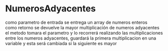 # NumerosAdyacentes
como parametro de entrada se entrega un array de numeros enteros  
como retorno se devuelve la mayor multiplicación de numeros adyacentes
el metodo tomara el parametro y lo recorrerá realizando las multiplicaciones entre los numeros adyacentes, guardará la primera multiplicacion en una variable y esta será cambiada si la siguiente es mayor
